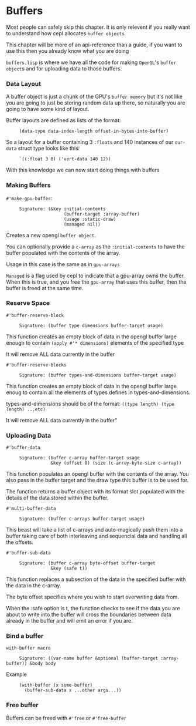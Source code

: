 # Buffers

Most people can safely skip this chapter. It is only relevent if you really want to understand how cepl allocates `buffer objects`.

This chapter will be more of an api-reference than a guide, if you want to use this then you already know what you are doing

`buffers.lisp` is where we have all the code for making `OpenGL`'s `buffer object`s and for uploading data to those buffers.


### Data Layout

A buffer object is just a chunk of the GPU's `buffer memory` but it's not like you are going to just be storing random data up there, so naturally you are going to have some kind of layout.

Buffer layouts are defined as lists of the format:

```
     (data-type data-index-length offset-in-bytes-into-buffer)
```

So a layout for a buffer containing 3 `:floats` and 140 instances of our `our-data` struct type looks like this:

```
     `((:float 3 0) ('vert-data 140 12))
```

With this knowledge we can now start doing things with buffers

### Making Buffers

`#'make-gpu-buffer`:

```
     Signature: (&key initial-contents
                      (buffer-target :array-buffer)
                      (usage :static-draw)
                      (managed nil))
```

Creates a new opengl `buffer object`.

You can optionally provide a `c-array` as the `:initial-contents` to have the buffer populated with the contents of the array.

Usage in this case is the same as in `gpu-arrays`

`Managed` is a flag used by cepl to indicate that a gpu-array owns the buffer. When this is true, and you free the `gpu-array` that uses this buffer, then the buffer is freed at the same time.

### Reserve Space

`#'buffer-reserve-block`

```
     Signature: (buffer type dimensions buffer-target usage)
```

This function creates an empty block of data in the opengl buffer large enough to contain `(apply #'* dimensions)` elements of the specified type

It will remove ALL data currently in the buffer

`#'buffer-reserve-blocks`

```
     Signature: (buffer types-and-dimensions buffer-target usage)
```
This function creates an empty block of data in the opengl buffer large enoug to contain all the elements of types defines in types-and-dimensions.

types-and-dimensions should be of the format: `((type length) (type length) ...etc)`

It will remove ALL data currently in the buffer"


### Uploading Data

`#'buffer-data`

```
     Signature: (buffer c-array buffer-target usage
                 &key (offset 0) (size (c-array-byte-size c-array))
```

This function populates an opengl buffer with the contents of the array. You also pass in the buffer target and the draw type this buffer is to be used for.

The function returns a buffer object with its format slot populated with the details of the data stored within the buffer.


`#'multi-buffer-data`

```
     Signature: (buffer c-arrays buffer-target usage)
```

This beast will take a list of c-arrays and auto-magically push them into a buffer taking care of both interleaving and sequencial data and handling all the offsets.


`#'buffer-sub-data`
```
     Signature: (buffer c-array byte-offset buffer-target
                 &key (safe t))
```

This function replaces a subsection of the data in the specified buffer with the data in the c-array.

The byte offset specifies where you wish to start overwriting data from.

When the :safe option is t, the function checks to see if the data you are about to write into the buffer will cross the boundaries between data already in the buffer and will emit an error if you are.

### Bind a buffer

`with-buffer macro`

```
     Signature: ((var-name buffer &optional (buffer-target :array-buffer)) &body body
```

Example

```
	 (with-buffer (x some-buffer)
	   (buffer-sub-data x ...other args...))
```

### Free buffer

Buffers can be freed with `#'free` or `#'free-buffer`
